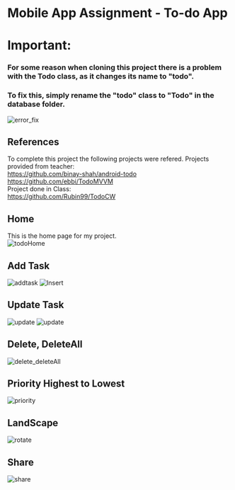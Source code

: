 # Mobile App Assignment - To-do App

# Important:
### For some reason when cloning this project there is a problem with the Todo class, as it changes its name to "todo".<br/>
### To fix this, simply rename the "todo" class to "Todo" in the database folder.
![error_fix](https://user-images.githubusercontent.com/41099034/113434703-2c0f2400-9401-11eb-876d-a226d0695d3a.gif)


## References
To complete this project the following projects were refered. 
Projects provided from teacher:<br/>
https://github.com/binay-shah/android-todo<br/>
https://github.com/ebbi/TodoMVVM<br/>
Project done in Class:<br/>
https://github.com/Rubin99/TodoCW

## Home
This is the home page for my project.<br/>
![todoHome](https://user-images.githubusercontent.com/41099034/113428405-763ed800-93f6-11eb-8cc3-aa7df800fcd2.PNG)

## Add Task
![addtask](https://user-images.githubusercontent.com/41099034/113428491-9a021e00-93f6-11eb-945a-d64ab6dc4727.PNG)
![Insert](https://user-images.githubusercontent.com/41099034/113428536-af774800-93f6-11eb-841d-b9de0e5b42ec.gif)

## Update Task
![update](https://user-images.githubusercontent.com/41099034/113428569-bef69100-93f6-11eb-8a34-a4fdef5cd1c9.PNG)
![update](https://user-images.githubusercontent.com/41099034/113428610-cf0e7080-93f6-11eb-86ff-24d7823208ce.gif)

## Delete, DeleteAll
![delete_deleteAll](https://user-images.githubusercontent.com/41099034/113428621-d3d32480-93f6-11eb-848f-d449bf37e673.gif)

## Priority Highest to Lowest
![priority](https://user-images.githubusercontent.com/41099034/113428637-dc2b5f80-93f6-11eb-8e37-553de50da408.gif)

## LandScape
![rotate](https://user-images.githubusercontent.com/41099034/113428691-f6fdd400-93f6-11eb-923b-e7f415438e2a.gif)

## Share
![share](https://user-images.githubusercontent.com/41099034/113428728-07ae4a00-93f7-11eb-9568-3dc1fe414170.gif)
